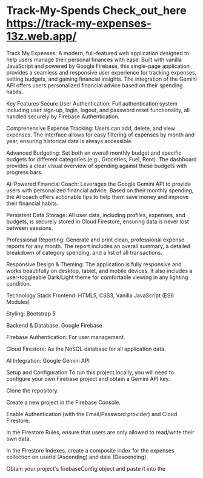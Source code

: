 # Track-My-Spends Check_out_here    https://track-my-expenses-13z.web.app/ 
Track My Expenses: A modern, full-featured web application designed to help users manage their personal finances with ease. Built with vanilla JavaScript and powered by Google Firebase, this single-page application provides a seamless and responsive user experience for tracking expenses, setting budgets, and gaining financial insights. The integration of the Gemini API offers users personalized financial advice based on their spending habits.

Key Features Secure User Authentication: Full authentication system including user sign-up, login, logout, and password reset functionality, all handled securely by Firebase Authentication.

Comprehensive Expense Tracking: Users can add, delete, and view expenses. The interface allows for easy filtering of expenses by month and year, ensuring historical data is always accessible.

Advanced Budgeting: Set both an overall monthly budget and specific budgets for different categories (e.g., Groceries, Fuel, Rent). The dashboard provides a clear visual overview of spending against these budgets with progress bars.

AI-Powered Financial Coach: Leverages the Google Gemini API to provide users with personalized financial advice. Based on their monthly spending, the AI coach offers actionable tips to help them save money and improve their financial habits.

Persistent Data Storage: All user data, including profiles, expenses, and budgets, is securely stored in Cloud Firestore, ensuring data is never lost between sessions.

Professional Reporting: Generate and print clean, professional expense reports for any month. The report includes an overall summary, a detailed breakdown of category spending, and a list of all transactions.

Responsive Design & Theming: The application is fully responsive and works beautifully on desktop, tablet, and mobile devices. It also includes a user-toggleable Dark/Light theme for comfortable viewing in any lighting condition.

Technology Stack Frontend: HTML5, CSS3, Vanilla JavaScript (ES6 Modules)

Styling: Bootstrap 5

Backend & Database: Google Firebase

Firebase Authentication: For user management.

Cloud Firestore: As the NoSQL database for all application data.

AI Integration: Google Gemini API

Setup and Configuration To run this project locally, you will need to configure your own Firebase project and obtain a Gemini API key.

Clone the repository.

Create a new project in the Firebase Console.

Enable Authentication (with the Email/Password provider) and Cloud Firestore.

In the Firestore Rules, ensure that users are only allowed to read/write their own data.

In the Firestore Indexes, create a composite index for the expenses collection on userId (Ascending) and date (Descending).

Obtain your project's firebaseConfig object and paste it into the <script> tag in index.html.

Generate an API key from Google AI Studio and enable the Vertex AI API in your Google Cloud project.

Paste the Gemini API key into the apiKey constant within the getFinancialAdviceButton event listener in index.html.

Open the index.html file in your browser.
